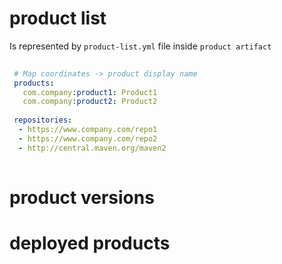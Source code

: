 # product list

Is represented by `product-list.yml` file inside `product artifact`

```yaml
 
 # Map coordinates -> product display name
 products: 
   com.company:product1: Product1 
   com.company:product2: Product2
   
 repositories:
  - https://www.company.com/repo1
  - https://www.company.com/repo2  
  - http://central.maven.org/maven2
  
 ```

# product versions

# deployed products

